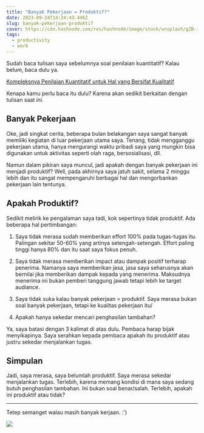 ```yaml
---
title: "Banyak Pekerjaan = Produktif?"
date: 2023-09-24T14:24:43.446Z
slug: banyak-pekerjaan-produktif
cover: https://cdn.hashnode.com/res/hashnode/image/stock/unsplash/gZB-i-dA6ns/upload/64242463c3e59ab9c68c1439ec1cd3c5.jpeg
tags:
  - productivity
  - work
---
```


Sudah baca tulisan saya sebelumnya soal penilaian kuantitatif? Kalau belum, baca dulu ya.

[Kompleksnya Penilaian Kuantitatif untuk Hal yang Bersifat Kualitatif](https://hashnode.com/post/clibk9fqz000t09l3havadozy)

Kenapa kamu perlu baca itu dulu? Karena akan sedikit berkaitan dengan tulisan saat ini.

## Banyak Pekerjaan

Oke, jadi singkat cerita, beberapa bulan belakangan saya sangat banyak memiliki kegiatan di luar pekerjaan utama saya. Tenang, tidak mengganggu pekerjaan utama, hanya mengurangi waktu pribadi saya yang mungkin bisa digunakan untuk aktivitas seperti olah raga, bersosialisasi, dll.

Namun dalam pikiran saya muncul, jadi apakah dengan banyak pekerjaan ini menjadi produktif? Well, pada akhirnya saya jatuh sakit, selama 2 minggu lebih dan itu sangat mempengaruhi berbagai hal dan mengorbankan pekerjaan lain tentunya.

## Apakah Produktif?

Sedikit melirik ke pengalaman saya tadi, kok sepertinya tidak produktif. Ada beberapa hal pertimbangan:

1. Saya tidak merasa sudah memberikan effort 100% pada tugas-tugas itu. Palingan sekitar 50-60% yang artinya setengah-setengah. Effort paling tinggi hanya 80% dan itu saat saya fokus penuh.
    
2. Saya tidak merasa memberikan impact atau dampak positif terharap penerima. Namanya saya memberikan jasa, jasa saya seharusnya akan bernilai jika memberikan dampak kepada yang menerima. Maksudnya menerima ini bukan pemberi tanggung jawab tetapi lebih ke target audiance.
    
3. Saya tidak suka kalau banyak pekerjaan = produktif. Saya merasa bukan soal banyak pekerjaan, tetapi ke kualitas pekerjaan itu/
    
4. Apakah hanya sekedar mencari penghasilan tambahan?
    

Ya, saya batasi dengan 3 kalimat di atas dulu. Pembaca harap bijak menyikapinya. Saya serahkan kepada pembaca apakah itu produktif atau justru sekedar menjalankan tugas.

## Simpulan

Jadi, saya merasa, saya belumlah produktif. Saya merasa sekedar menjalankan tugas. Terlebih, karena memang kondisi di mana saya sedang butuh penghasilan tambahan. Ini bukan soal benar/salah. Terlebih, apakah ini produktif atau tidak?

---

Tetep semanget walau masih banyak kerjaan. :')

![](https://i.gifer.com/XZ9.gif)
